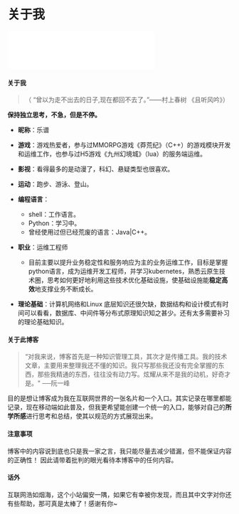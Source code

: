 # 关于我


<iframe frameborder="no" border="0" marginwidth="0" marginheight="0" width=330 height=86 src="//music.163.com/outchain/player?type=2&id=559227860&auto=1&height=66"></iframe>

#### 关于我
>  （ “曾以为走不出去的日子,现在都回不去了。”——村上春树 《且听风吟》）

**保持独立思考，不急，但是不停。**

- **昵称**：乐谱

- **游戏**：游戏热爱者，参与过MMORPG游戏《莽荒纪》（C++）的游戏模块开发和运维工作，也参与过H5游戏《九州幻境城》（lua）的服务端运维。
  
- **影视**：看得最多的是动漫了，科幻、悬疑类型也很喜欢。

- **运动**：跑步、游泳、登山。

- **编程语言**：

  - shell：工作语言。
  - Python：学习中。
  - 曾经使用过但已经荒废的语言：Java|C++。

- **职业**：运维工程师
  - 目前主要以提升业务稳定性和服务响应为主的业务运维工作，目标是掌握python语言，成为运维开发工程师，并学习kubernetes，熟悉云原生技术圈，思考如何更好地利用这些技术优化基础设施，使基础设施能**稳定高效**地支撑业务不断成长。
- **理论基础**：计算机网络和Linux 底层知识还很欠缺，数据结构和设计模式有时间可以看看，数据库、中间件等分布式原理知识知之甚少。还有太多需要补习的理论基础知识。

#### 关于此博客
> “对我来说，博客首先是一种知识管理工具，其次才是传播工具。我的技术文章，主要用来整理我还不懂的知识。我只写那些我还没有完全掌握的东西，那些我精通的东西，往往没有动力写。炫耀从来不是我的动机，好奇才是。" ──阮一峰

目的是想让博客成为我在互联网世界的一张名片和一个入口。其实记录在哪里都能记录，现在移动端如此普及，但我更希望能创建一个统一的入口，能够对自己的**所学所感**进行思考和总结，使其以规范的方式展现出来。

#### 注意事项

博客中的内容说到底也只是我一家之言，我只能尽量去减少错漏，但不能保证内容的正确性！
因此请带着批判的眼光看待本博客中的任何内容。

####  话外

互联网浩如烟海，这个小站偏安一隅，如果它有幸被你发现，而且其中文字对你还有些帮助，那可真是太棒了！感谢有你~


